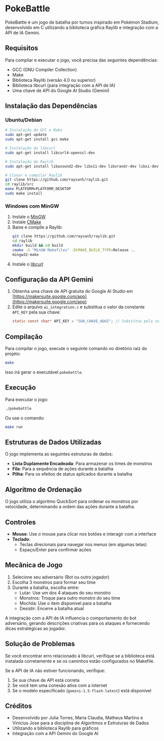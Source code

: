 # PokeBattle

PokeBattle é um jogo de batalha por turnos inspirado em Pokémon Stadium, desenvolvido em C utilizando a biblioteca gráfica Raylib e integração com a API de IA Gemini.

## Requisitos

Para compilar e executar o jogo, você precisa das seguintes dependências:

- GCC (GNU Compiler Collection)
- Make
- Biblioteca Raylib (versão 4.0 ou superior)
- Biblioteca libcurl (para integração com a API de IA)
- Uma chave de API do Google AI Studio (Gemini)

## Instalação das Dependências

### Ubuntu/Debian

```bash
# Instalação do GCC e Make
sudo apt-get update
sudo apt-get install gcc make

# Instalação da libcurl
sudo apt-get install libcurl4-openssl-dev

# Instalação da Raylib
sudo apt-get install libasound2-dev libx11-dev libxrandr-dev libxi-dev libgl1-mesa-dev libglu1-mesa-dev libxcursor-dev libxinerama-dev

# Clonar e compilar Raylib
git clone https://github.com/raysan5/raylib.git
cd raylib/src
make PLATFORM=PLATFORM_DESKTOP
sudo make install
```

### Windows com MinGW

1. Instale o [MinGW](https://osdn.net/projects/mingw/releases/)
2. Instale [CMake](https://cmake.org/download/)
3. Baixe e compile a Raylib:
   ```bash
   git clone https://github.com/raysan5/raylib.git
   cd raylib
   mkdir build && cd build
   cmake -G "MinGW Makefiles" -DCMAKE_BUILD_TYPE=Release ..
   mingw32-make
   ```
4. Instale o [libcurl](https://curl.se/windows/)

## Configuração da API Gemini

1. Obtenha uma chave de API gratuita do Google AI Studio em [https://makersuite.google.com/app](https://makersuite.google.com/app)
2. Edite o arquivo `ai_integration.c` e substitua o valor da constante `API_KEY` pela sua chave:
   ```c
   static const char* API_KEY = "SUA_CHAVE_AQUI"; // Substitua pela sua chave real
   ```

## Compilação

Para compilar o jogo, execute o seguinte comando no diretório raiz do projeto:

```bash
make
```

Isso irá gerar o executável `pokebattle`.

## Execução

Para executar o jogo:

```bash
./pokebattle
```

Ou use o comando:

```bash
make run
```

## Estruturas de Dados Utilizadas

O jogo implementa as seguintes estruturas de dados:

- **Lista Duplamente Encadeada**: Para armazenar os times de monstros
- **Fila**: Para a sequência de ações durante a batalha
- **Pilha**: Para os efeitos de status aplicados durante a batalha

## Algoritmo de Ordenação

O jogo utiliza o algoritmo QuickSort para ordenar os monstros por velocidade, determinando a ordem das ações durante a batalha.

## Controles

- **Mouse**: Use o mouse para clicar nos botões e interagir com a interface
- **Teclado**: 
  - Teclas direcionais para navegar nos menus (em algumas telas)
  - Espaço/Enter para confirmar ações

## Mecânica de Jogo

1. Selecione seu adversário (Bot ou outro jogador)
2. Escolha 3 monstros para formar seu time
3. Durante a batalha, escolha entre:
   - Lutar: Use um dos 4 ataques do seu monstro
   - Monstros: Troque para outro monstro do seu time
   - Mochila: Use o item disponível para a batalha
   - Desistir: Encerre a batalha atual

A integração com a API de IA influencia o comportamento do bot adversário, gerando descrições criativas para os ataques e fornecendo dicas estratégicas ao jogador.

## Solução de Problemas

Se você encontrar erro relacionado à libcurl, verifique se a biblioteca está instalada corretamente e se os caminhos estão configurados no Makefile.

Se a API de IA não estiver funcionando, verifique:
1. Se sua chave de API está correta
2. Se você tem uma conexão ativa com a internet
3. Se o modelo especificado (`gemini-1.5-flash-latest`) está disponível

## Créditos

- Desenvolvido por Julia Torres, Maria Claudia, Matheus Martins e Vinicius Jose para a disciplina de Algoritmos e Estruturas de Dados
- Utilizando a biblioteca Raylib para gráficos
- Integração com a API Gemini do Google AI
